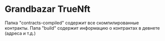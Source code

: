 # Grandbazar TrueNft

Папка "contracts-compiled" содержит все скомпилированные контракты.
Папа "build" содержит информацию о контрактах в девнете (адреса и т.д.)
